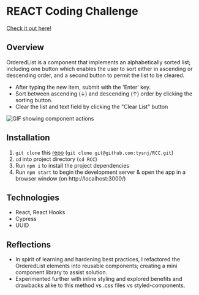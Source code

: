 # REACT Coding Challenge

<a href="https://tmcnutt-veritone.surge.sh/" target="_blank">Check it out here!</a>

## Overview

OrderedList is a component that implements an alphabetically sorted list; including one button which enables the user to sort either in ascending or descending order, and a second button to permit the list to be cleared.

- After typing the new item, submit with the 'Enter' key.
- Sort between ascending (↓) and descending (↑) order by clicking the sorting button.
- Clear the list and text field by clicking the "Clear List" button

![GIF showing component actions](./docs/RCC.gif)


## Installation

1. `git clone` this [repo](https://github.com/tysnj/RCC) (`git clone git@github.com:tysnj/RCC.git`)
2. `cd` into project directory (`cd RCC`)
3. Run `npm i` to install the project dependencies
4. Run `npm start` to begin the development server & open the app in a browser window (on http://localhost:3000/)


## Technologies

- React, React Hooks
- Cypress
- UUID

## Reflections

- In spirit of learning and hardening best practices, I refactored the OrderedList elements into reusable components; creating a mini component library to assist solution.
- Experimented further with inline styling and explored benefits and drawbacks alike to this method vs .css files vs styled-components.
